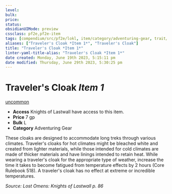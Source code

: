 ```yaml
---
level:
bulk:
price:
status:
obsidianUIMode: preview
cssclass: pf2e,pf2e-item
tags: [compendium/src/pf2e/lokl, item/category/adventuring-gear, trait/uncommon]
aliases: ["Traveler's Cloak *Item 1*", "Traveler's Cloak"]
title: "Traveler's Cloak *Item 1*"
linter-yaml-title-alias: "Traveler's Cloak *Item 1*"
date created: Monday, June 19th 2023, 5:15:11 pm
date modified: Thursday, June 29th 2023, 5:30:25 pm
---
```


# Traveler's Cloak *Item 1*

[uncommon](rules/traits/uncommon.md)  

- **Access** Knights of Lastwall have access to this item.
- **Price** 7 gp
- **Bulk** L
- **Category** Adventuring Gear

These cloaks are designed to accommodate long treks through various climates. Traveler's cloaks for hot climates might be bleached white and created from lighter materials, while those intended for cold climates are made of thicker materials and have linings intended to retain heat. While wearing a traveler's cloak for the appropriate type of weather, increase the time it takes to become fatigued from temperature effects by 2 hours (Core Rulebook 518). A traveler's cloak has no effect at extreme or incredible temperatures.

*Source: Lost Omens: Knights of Lastwall p. 86*
